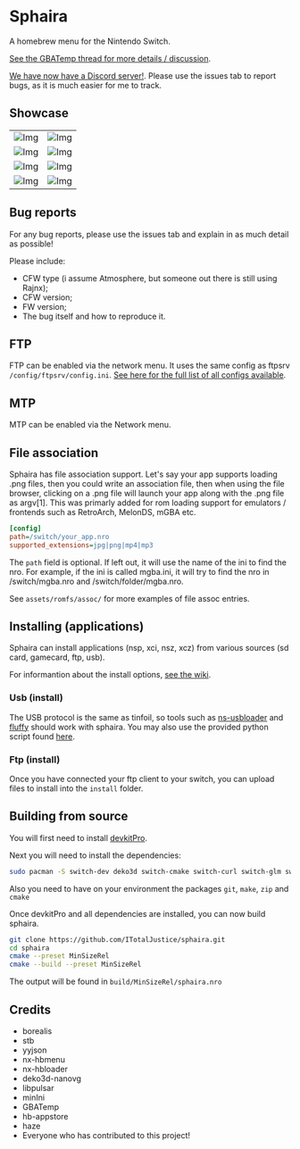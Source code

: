 # Sphaira

A homebrew menu for the Nintendo Switch.

[See the GBATemp thread for more details / discussion](https://gbatemp.net/threads/sphaira-hbmenu-replacement.664523/).

[We have now have a Discord server!](https://discord.gg/8vZBsrprEc). Please use the issues tab to report bugs, as it is much easier for me to track.

## Showcase

|                          |                          |
:-------------------------:|:-------------------------:
![Img](assets/screenshots/2024121522512100-879193CD6A8B96CD00931A628B1187CB.jpg) | ![Img](assets/screenshots/2024121522514300-879193CD6A8B96CD00931A628B1187CB.jpg)
![Img](assets/screenshots/2024121522513300-879193CD6A8B96CD00931A628B1187CB.jpg) | ![Img](assets/screenshots/2024121523084100-879193CD6A8B96CD00931A628B1187CB.jpg)
![Img](assets/screenshots/2024121522505300-879193CD6A8B96CD00931A628B1187CB.jpg) | ![Img](assets/screenshots/2024121522502300-879193CD6A8B96CD00931A628B1187CB.jpg)
![Img](assets/screenshots/2024121523033200-879193CD6A8B96CD00931A628B1187CB.jpg) | ![Img](assets/screenshots/2024121523070300-879193CD6A8B96CD00931A628B1187CB.jpg)

## Bug reports

For any bug reports, please use the issues tab and explain in as much detail as possible!

Please include:

- CFW type (i assume Atmosphere, but someone out there is still using Rajnx);
- CFW version;
- FW version;
- The bug itself and how to reproduce it.

## FTP

FTP can be enabled via the network menu. It uses the same config as ftpsrv `/config/ftpsrv/config.ini`. [See here for the full list
of all configs available](https://github.com/ITotalJustice/ftpsrv/blob/master/assets/config.ini.template).

## MTP

MTP can be enabled via the Network menu.

## File association

Sphaira has file association support. Let's say your app supports loading .png files, then you could write an association file, then when using the file browser, clicking on a .png file will launch your app along with the .png file as argv[1]. This was primarly added for rom loading support for emulators / frontends such as RetroArch, MelonDS, mGBA etc.

```ini
[config]
path=/switch/your_app.nro
supported_extensions=jpg|png|mp4|mp3
```

The `path` field is optional. If left out, it will use the name of the ini to find the nro. For example, if the ini is called mgba.ini, it will try to find the nro in /switch/mgba.nro and /switch/folder/mgba.nro.

See `assets/romfs/assoc/` for more examples of file assoc entries.

## Installing (applications)

Sphaira can install applications (nsp, xci, nsz, xcz) from various sources (sd card, gamecard, ftp, usb).

For informantion about the install options, [see the wiki](https://github.com/ITotalJustice/sphaira/wiki/Install).

### Usb (install)

The USB protocol is the same as tinfoil, so tools such as [ns-usbloader](https://github.com/developersu/ns-usbloader) and [fluffy](https://github.com/fourminute/Fluffy) should work with sphaira. You may also use the provided python script found [here](tools/usb_install_pc.py).

### Ftp (install)

Once you have connected your ftp client to your switch, you can upload files to install into the `install` folder.

## Building from source

You will first need to install [devkitPro](https://devkitpro.org/wiki/Getting_Started).

Next you will need to install the dependencies:
```sh
sudo pacman -S switch-dev deko3d switch-cmake switch-curl switch-glm switch-zlib switch-mbedtls
```

Also you need to have on your environment the packages `git`, `make`, `zip` and `cmake`

Once devkitPro and all dependencies are installed, you can now build sphaira.

```sh
git clone https://github.com/ITotalJustice/sphaira.git
cd sphaira
cmake --preset MinSizeRel
cmake --build --preset MinSizeRel
```

The output will be found in `build/MinSizeRel/sphaira.nro`

## Credits

- borealis
- stb
- yyjson
- nx-hbmenu
- nx-hbloader
- deko3d-nanovg
- libpulsar
- minIni
- GBATemp
- hb-appstore
- haze
- Everyone who has contributed to this project!
